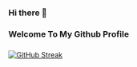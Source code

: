### Hi there 👋
### Welcome To My Github Profile
###


[![GitHub Streak](https://github-readme-streak-stats.herokuapp.com?user=agathasenpai&theme=dark&hide_border=true)](https://git.io/streak-stats)


 



